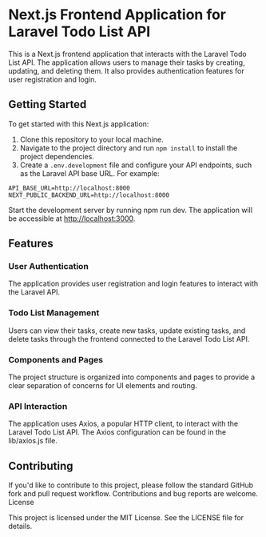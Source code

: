 # Next.js Frontend Application for Laravel Todo List API

This is a Next.js frontend application that interacts with the Laravel Todo List API. The application allows users to manage their tasks by creating, updating, and deleting them. It also provides authentication features for user registration and login.

## Getting Started

To get started with this Next.js application:

1. Clone this repository to your local machine.
2. Navigate to the project directory and run `npm install` to install the project dependencies.
3. Create a `.env.development` file and configure your API endpoints, such as the Laravel API base URL. For example:

```env
API_BASE_URL=http://localhost:8000
NEXT_PUBLIC_BACKEND_URL=http://localhost:8000
```

Start the development server by running npm run dev. The application will be accessible at <http://localhost:3000>.

## Features

### User Authentication

The application provides user registration and login features to interact with the Laravel API.

### Todo List Management

Users can view their tasks, create new tasks, update existing tasks, and delete tasks through the frontend connected to the Laravel Todo List API.

### Components and Pages

The project structure is organized into components and pages to provide a clear separation of concerns for UI elements and routing.

### API Interaction

The application uses Axios, a popular HTTP client, to interact with the Laravel Todo List API. The Axios configuration can be found in the lib/axios.js file.

## Contributing

If you'd like to contribute to this project, please follow the standard GitHub fork and pull request workflow. Contributions and bug reports are welcome.
License

This project is licensed under the MIT License. See the LICENSE file for details.